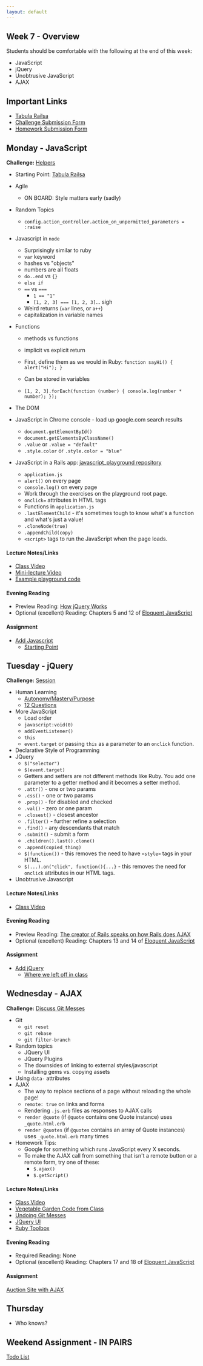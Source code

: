 ```yaml
---
layout: default
---
```


## Week 7 - Overview

Students should be comfortable with the following at the end of this week:

* JavaScript
* jQuery
* Unobtrusive JavaScript
* AJAX


## Important Links

* [Tabula Railsa](https://github.com/tiyd-rails-2015-08/tabula_railsa)
* [Challenge Submission Form](http://goo.gl/forms/JhvP6hX7VN)
* [Homework Submission Form](http://goo.gl/forms/2Gki2xhdO6)


## Monday - JavaScript

**Challenge:** [Helpers](https://github.com/masonfmatthews/rails_assignments/blob/master/challenges/rails_helpers.md)

* Starting Point: [Tabula Railsa](https://github.com/tiyd-rails-2015-08/tabula_railsa)

* Agile
  * ON BOARD: Style matters early (sadly)
* Random Topics
  * `config.action_controller.action_on_unpermitted_parameters = :raise`
* Javascript in `node`
  * Surprisingly similar to ruby
  * `var` keyword
  * hashes vs "objects"
  * numbers are all floats
  * `do..end` vs `{}`
  * `else if`
  * `==` vs `===`
    * `1 == "1"`
    * `[1, 2, 3] === [1, 2, 3]`... sigh
  * Weird returns (`var` lines, or `a++`)
  * capitalization in variable names
* Functions
  * methods vs functions
  * implicit vs explicit return
  * First, define them as we would in Ruby: `function sayHi() { alert("Hi"); }`
  * Can be stored in variables
  * `[1, 2, 3].forEach(function (number) { console.log(number * number); });`

    <!-- function greet(greeting) {
      return function() {
        return greeting + " world!";
      };
    }
    var hello = greet("Hello");
    var goodbye = greet("Goodbye");
    hello(); // Hello world!
    goodbye(); // Goodbye world! -->

* The DOM
* JavaScript in Chrome console - load up google.com search results
  * `document.getElementById()`
  * `document.getElementsByClassName()`
  * `.value` or `.value = "default"`
  * `.style.color` or `.style.color = "blue"`
* JavaScript in a Rails app: [javascript_playground repository](https://github.com/tiyd-rails-2015-08/javascript_playground_starting_point)
  * `application.js`
  * `alert()` on every page
  * `console.log()` on every page
  * Work through the exercises on the playground root page.
  * `onclick=` attributes in HTML tags
  * Functions in `application.js`
  * `.lastElementChild` - it's sometimes tough to know what's a function and what's just a value!
  * `.cloneNode(true)`
  * `.appendChild(copy)`
  * `<script>` tags to run the JavaScript when the page loads.

#### Lecture Notes/Links

* [Class Video](https://youtu.be/ByI5Wtl0YNw)
* [Mini-lecture Video](https://youtu.be/XdBCf74xzxQ)
* [Example playground code](https://github.com/tiyd-rails-2015-08/javascript_playground)

#### Evening Reading

* Preview Reading: [How jQuery Works](http://learn.jquery.com/about-jquery/how-jquery-works/)
* Optional (excellent) Reading: Chapters 5 and 12 of [Eloquent JavaScript](http://eloquentjavascript.net/)

#### Assignment

* [Add Javascript](https://github.com/tiyd-rails-2015-08/add_javascript)
  * [Starting Point](https://github.com/tiyd-rails-2015-08/coursyl)


## Tuesday - jQuery

**Challenge:** [Session](https://github.com/masonfmatthews/rails_assignments/blob/master/challenges/rails_session.md)

* Human Learning
  * [Autonomy/Mastery/Purpose](https://www.youtube.com/watch?v=u6XAPnuFjJc)
  * [12 Questions](w7-3/12questions.pdf)
* More JavaScript
  * Load order
  * `javascript:void(0)`
  * `addEventListener()`
  * `this`
  * `event.target` or passing `this` as a parameter to an `onclick` function.
* Declarative Style of Programming
* JQuery
  * `$("selector")`
  * `$(event.target)`
  * Getters and setters are not different methods like Ruby.  You add one parameter to a getter method and it becomes a setter method.
  * `.attr()` - one or two params
  * `.css()` - one or two params
  * `.prop()` - for disabled and checked
  * `.val()` - zero or one param
  * `.closest()` - closest ancestor
  * `.filter()` - further refine a selection
  * `.find()` - any descendants that match
  * `.submit()` - submit a form
  * `.children().last().clone()`
  * `.append(copied_thing)`
  * `$(function())` - this removes the need to have `<style>` tags in your HTML.
  * `$(...).on("click", function(){...}` - this removes the need for `onclick` attributes in our HTML tags.
* Unobtrusive Javascript

#### Lecture Notes/Links

* [Class Video](https://youtu.be/zqp50dcOj6c)

#### Evening Reading

* Preview Reading: [The creator of Rails speaks on how Rails does AJAX](https://signalvnoise.com/posts/3697-server-generated-javascript-responses)
* Optional (excellent) Reading: Chapters 13 and 14 of [Eloquent JavaScript](http://eloquentjavascript.net/)

#### Assignment

* [Add jQuery](https://github.com/tiyd-rails-2015-08/add_jquery)
  * [Where we left off in class](https://github.com/tiyd-rails-2015-08/coursyl_with_some_jquery)

## Wednesday - AJAX

**Challenge:** [Discuss Git Messes](https://github.com/masonfmatthews/rails_assignments/blob/master/challenges/discuss_git_messes.md)


* Git
  * `git reset`
  * `git rebase`
  * `git filter-branch`
* Random topics
  * JQuery UI
  * JQuery Plugins
  * The downsides of linking to external styles/javascript
  * Installing gems vs. copying assets
* Using `data-` attributes
* AJAX
  * The way to replace sections of a page without reloading the whole page!
  * `remote: true` on links and forms
  * Rendering `.js.erb` files as responses to AJAX calls
  * `render @quote` (if `@quote` contains one Quote instance) uses `_quote.html.erb`
  * `render @quotes` (if `@quotes` contains an array of Quote instances) uses `_quote.html.erb` many times
* Homework Tips:
  * Google for something which runs JavaScript every X seconds.
  * To make the AJAX call from something that isn't a remote button or a remote form, try one of these:
    * `$.ajax()`
    * `$.getScript()`

#### Lecture Notes/Links

* [Class Video](https://youtu.be/1lWjd2YPkB8)
* [Vegetable Garden Code from Class](https://github.com/tiyd-rails-2015-08/vegetable_garden)
* [Undoing Git Messes](w7-4/git_messes)
* [JQuery UI](http://jqueryui.com/)
* [Ruby Toolbox](https://www.ruby-toolbox.com)

#### Evening Reading

* Required Reading: None
* Optional (excellent) Reading: Chapters 17 and 18 of [Eloquent JavaScript](http://eloquentjavascript.net/)

#### Assignment

[Auction Site with AJAX](https://github.com/tiyd-rails-2015-08/auction_ajax)


## Thursday

* Who knows?

## Weekend Assignment - IN PAIRS

[Todo List](https://github.com/tiyd-rails-2015-08/todo_app)
